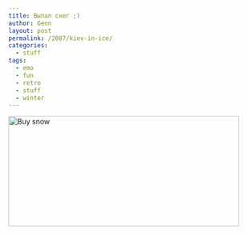 ```yaml
---
title: Выпал снег ;)
author: Genn
layout: post
permalink: /2007/kiev-in-ice/
categories:
  - stuff
tags:
  - emo
  - fun
  - retro
  - stuff
  - winter
---
```

<img src='http://mega.genn.org/=^_^=/uploads/2007/11/byesnow.gif' alt='Buy snow' width="460" height="220" />